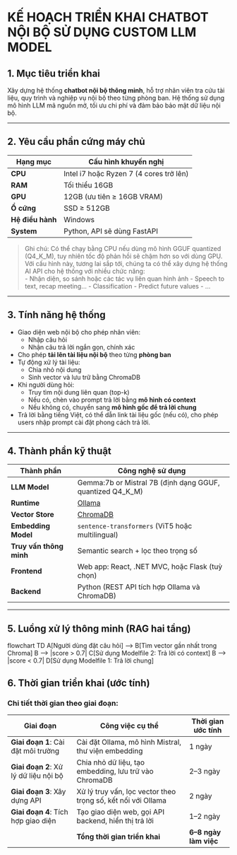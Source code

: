 # KẾ HOẠCH TRIỂN KHAI CHATBOT NỘI BỘ SỬ DỤNG CUSTOM LLM MODEL

## 1. Mục tiêu triển khai

Xây dựng hệ thống **chatbot nội bộ thông minh**, hỗ trợ nhân viên tra cứu tài liệu, quy trình và nghiệp vụ nội bộ theo từng phòng ban. Hệ thống sử dụng mô hình LLM mã nguồn mở, tối ưu chi phí và đảm bảo bảo mật dữ liệu nội bộ.

---

## 2. Yêu cầu phần cứng máy chủ

| Hạng mục         | Cấu hình khuyến nghị                        |
|------------------|---------------------------------------------|
| **CPU**          | Intel i7 hoặc Ryzen 7 (4 cores trở lên)     |
| **RAM**          | Tối thiểu 16GB                              |
| **GPU**          | 12GB (ưu tiên ≥ 16GB VRAM) |
| **Ổ cứng**       | SSD ≥ 512GB                                 |
| **Hệ điều hành** | Windows        |
| **System**       | Python, API sẽ dùng FastAPI                 |

> Ghi chú: Có thể chạy bằng CPU nếu dùng mô hình GGUF quantized (Q4_K_M), tuy nhiên tốc độ phản hồi sẽ chậm hơn so với dùng GPU.
> Với cấu hình này, tương lai sắp tới, chúng ta có thể xây dựng hệ thống AI API cho hệ thống với nhiều chức năng:  
    - Nhận diện, so sánh hoặc các tác vụ liên quan hình ảnh
    - Speech to text, recap meeting...
    - Classification
    - Predict future values
    - ...
---

## 3. Tính năng hệ thống

- Giao diện web nội bộ cho phép nhân viên:
  - Nhập câu hỏi
  - Nhận câu trả lời ngắn gọn, chính xác
- Cho phép **tải lên tài liệu nội bộ** theo từng **phòng ban**
- Tự động xử lý tài liệu:
  - Chia nhỏ nội dung
  - Sinh vector và lưu trữ bằng ChromaDB
- Khi người dùng hỏi:
  - Truy tìm nội dung liên quan (top-k)
  - Nếu có, chèn vào prompt trả lời bằng **mô hình có context**
  - Nếu không có, chuyển sang **mô hình gốc để trả lời chung**
- Trả lời bằng tiếng Việt, có thể dẫn link tài liệu gốc (nếu có), cho phép users nhập prompt cài đặt phong cách trả lời.

---

## 4. Thành phần kỹ thuật

| Thành phần     | Công nghệ sử dụng                                       |
|----------------|--------------------------------------------------------|
| **LLM Model**  | Gemma:7b or Mistral 7B (định dạng GGUF, quantized Q4_K_M)          |
| **Runtime**    | [Ollama](https://ollama.com)                           |
| **Vector Store** | [ChromaDB](https://www.trychroma.com)              |
| **Embedding Model** | `sentence-transformers` (ViT5 hoặc multilingual) |
| **Truy vấn thông minh** | Semantic search + lọc theo trọng số          |
| **Frontend**   | Web app: React, .NET MVC, hoặc Flask (tuỳ chọn)        |
| **Backend**    | Python (REST API tích hợp Ollama và ChromaDB)          |

---

## 5. Luồng xử lý thông minh (RAG hai tầng)
flowchart TD
    A[Người dùng đặt câu hỏi] --> B[Tìm vector gần nhất trong Chroma]
    B --> |score > 0.7| C[Sử dụng Modelfile 2: Trả lời có context]
    B --> |score < 0.7| D[Sử dụng Modelfile 1: Trả lời chung]

## 6. Thời gian triển khai (ước tính)

### Chi tiết thời gian theo giai đoạn:

| Giai đoạn                                | Công việc cụ thể                                             | Thời gian ước tính |
|------------------------------------------|--------------------------------------------------------------|--------------------|
| **Giai đoạn 1**: Cài đặt môi trường      | Cài đặt Ollama, mô hình Mistral, thư viện embedding          | 1 ngày             |
| **Giai đoạn 2**: Xử lý dữ liệu nội bộ    | Chia nhỏ dữ liệu, tạo embedding, lưu trữ vào ChromaDB        | 2–3 ngày           |
| **Giai đoạn 3**: Xây dựng API            | Xử lý truy vấn, lọc vector theo trọng số, kết nối với Ollama | 2 ngày             |
| **Giai đoạn 4**: Tích hợp giao diện      | Tạo giao diện web, gọi API backend, hiển thị trả lời         | 1–2 ngày           |
|                                          | **Tổng thời gian triển khai**                                | **6–8 ngày làm việc** |